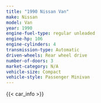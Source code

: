 ```yaml
---
title: "1990 Nissan Van"
make: Nissan
model: Van
year: 1990
engine-fuel-type: regular unleaded
engine-hp: 106
engine-cylinders: 4
transmission-type: Automatic
driven-wheels: Rear wheel drive
number-of-doors: 3
market-category: N/A
vehicle-size: Compact
vehicle-style: Passenger Minivan
---
```


{{< car_info >}}
